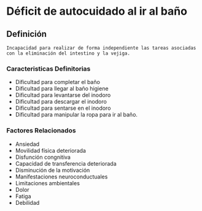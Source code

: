 # Déficit de autocuidado al ir al baño
## Definición
	Incapacidad para realizar de forma independiente las tareas asociadas con la eliminación del intestino y la vejiga.

### Caracteristicas Definitorias
- Dificultad para completar el 
baño  
- Dificultad para llegar al 
baño higiene  
- Dificultad para levantarse 
del inodoro  
- Dificultad para descargar el 
inodoro  
- Dificultad para sentarse 
en el inodoro  
- Dificultad para manipular la ropa 
para ir al baño.

### Factores Relacionados
- Ansiedad  
-  Movilidad física deteriorada  
- Disfunción congnitiva  
- Capacidad de transferencia 
deteriorada  
- Disminución de la motivación  
- Manifestaciones 
neuroconductuales  
- Limitaciones ambientales  
- Dolor  
- Fatiga  
- Debilidad

